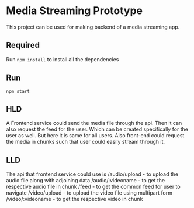 # Media Streaming Prototype

This project can be used for making backend of a media streaming app.

## Required

Run
`npm install`
to install all the dependencies

## Run

`npm start`

## HLD

A Frontend service could send the media file through the api. Then it can also request the feed for the user.
Which can be created specifically for the user as well. But here it is same for all users.
Also front-end could request the media in chunks such that user could easily stream through it.

## LLD

The api that frontend service could use is
/audio/upload - to upload the audio file along with adjoining data
/audio/:videoname - to get the respective audio file in chunk
/feed - to get the common feed for user to navigate
/video/upload - to upload the video file using multipart form
/video/:videoname - to get the respective video in chunk
